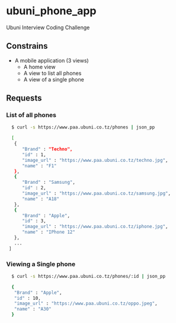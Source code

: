 # ubuni_phone_app

Ubuni Interview Coding Challenge

## Constrains

- A mobile application (3 views)
  - A home view
  - A view to list all phones
  - A view of a single phone

## Requests

### List of all phones

```sh
  $ curl -s https://www.paa.ubuni.co.tz/phones | json_pp

  [
   {
      "Brand" : "Techno",
      "id" : 1,
      "image_url" : "https://www.paa.ubuni.co.tz/techno.jpg",
      "name" : "F1"
   },
   {
      "Brand" : "Samsung",
      "id" : 2,
      "image_url" : "https://www.paa.ubuni.co.tz/samsung.jpg",
      "name" : "A18"
   },
   {
      "Brand" : "Apple",
      "id" : 3,
      "image_url" : "https://www.paa.ubuni.co.tz/iphone.jpg",
      "name" : "IPhone 12"
   },
   ...
 ]
```

### Viewing a Single phone

```sh
  $ curl -s https://www.paa.ubuni.co.tz/phones/:id | json_pp

  {
   "Brand" : "Apple",
   "id" : 10,
   "image_url" : "https://www.paa.ubuni.co.tz/oppo.jpeg",
   "name" : "A30"
  }

```
